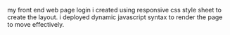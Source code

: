 my front end web page login i created using
responsive css style sheet to create the layout.
i deployed dynamic javascript syntax to render the page to move effectively.
